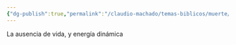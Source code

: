 ```yaml
---
{"dg-publish":true,"permalink":"/claudio-machado/temas-biblicos/muerte/"}
---
```


La ausencia de vida, y energía dinámica 